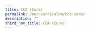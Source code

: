 ```yaml
---
title: CCA (Core)
permalink: /our-curriculum/cca-core/
description: ""
third_nav_title: CCA (Core)
---
```

